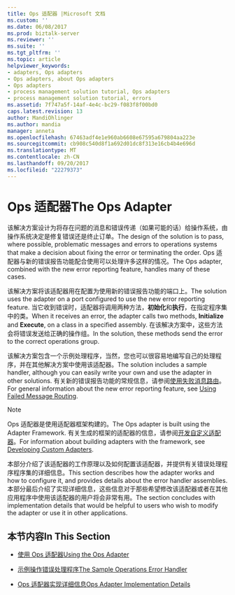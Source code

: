 ```yaml
---
title: Ops 适配器 |Microsoft 文档
ms.custom: ''
ms.date: 06/08/2017
ms.prod: biztalk-server
ms.reviewer: ''
ms.suite: ''
ms.tgt_pltfrm: ''
ms.topic: article
helpviewer_keywords:
- adapters, Ops adapters
- Ops adapters, about Ops adapters
- Ops adapters
- process management solution tutorial, Ops adapters
- process management solution tutorial, errors
ms.assetid: 7f747a5f-14af-4e4c-bc29-f083f8f00bd0
caps.latest.revision: 13
author: MandiOhlinger
ms.author: mandia
manager: anneta
ms.openlocfilehash: 67463adf4e1e960ab6608e67595a679804aa223e
ms.sourcegitcommit: cb908c540d8f1a692d01dc8f313e16cb4b4e696d
ms.translationtype: MT
ms.contentlocale: zh-CN
ms.lasthandoff: 09/20/2017
ms.locfileid: "22279373"
---
```

# <a name="the-ops-adapter"></a><span data-ttu-id="549de-102">Ops 适配器</span><span class="sxs-lookup"><span data-stu-id="549de-102">The Ops Adapter</span></span>
<span data-ttu-id="549de-103">该解决方案设计为将存在问题的消息和错误传递（如果可能的话）给操作系统，由操作系统决定是修复错误还是终止订单。</span><span class="sxs-lookup"><span data-stu-id="549de-103">The design of the solution is to pass, where possible, problematic messages and errors to operations systems that make a decision about fixing the error or terminating the order.</span></span> <span data-ttu-id="549de-104">Ops 适配器与新的错误报告功能配合使用可以处理许多这样的情况。</span><span class="sxs-lookup"><span data-stu-id="549de-104">The Ops adapter, combined with the new error reporting feature, handles many of these cases.</span></span>  
  
 <span data-ttu-id="549de-105">该解决方案将该适配器用在配置为使用新的错误报告功能的端口上。</span><span class="sxs-lookup"><span data-stu-id="549de-105">The solution uses the adapter on a port configured to use the new error reporting feature.</span></span> <span data-ttu-id="549de-106">当它收到错误时，适配器将调用两种方法，**初始化**和**执行**，在指定程序集中的类。</span><span class="sxs-lookup"><span data-stu-id="549de-106">When it receives an error, the adapter calls two methods, **Initialize** and **Execute**, on a class in a specified assembly.</span></span> <span data-ttu-id="549de-107">在该解决方案中，这些方法会将错误发送给正确的操作组。</span><span class="sxs-lookup"><span data-stu-id="549de-107">In the solution, these methods send the error to the correct operations group.</span></span>  
  
 <span data-ttu-id="549de-108">该解决方案包含一个示例处理程序，当然，您也可以很容易地编写自己的处理程序，并在其他解决方案中使用该适配器。</span><span class="sxs-lookup"><span data-stu-id="549de-108">The solution includes a sample handler, although you can easily write your own and use the adapter in other solutions.</span></span> <span data-ttu-id="549de-109">有关新的错误报告功能的常规信息，请参阅[使用失败消息路由](../core/using-failed-message-routing.md)。</span><span class="sxs-lookup"><span data-stu-id="549de-109">For general information about the new error reporting feature, see [Using Failed Message Routing](../core/using-failed-message-routing.md).</span></span>  
  
> [!NOTE]
>  <span data-ttu-id="549de-110">Ops 适配器是使用适配器框架构建的。</span><span class="sxs-lookup"><span data-stu-id="549de-110">The Ops adapter is built using the Adapter Framework.</span></span> <span data-ttu-id="549de-111">有关生成的框架的适配器的信息，请参阅[开发自定义适配器](../core/developing-custom-adapters.md)。</span><span class="sxs-lookup"><span data-stu-id="549de-111">For information about building adapters with the framework, see [Developing Custom Adapters](../core/developing-custom-adapters.md).</span></span>  
  
 <span data-ttu-id="549de-112">本部分介绍了该适配器的工作原理以及如何配置该适配器，并提供有关错误处理程序程序集的详细信息。</span><span class="sxs-lookup"><span data-stu-id="549de-112">This section describes how the adapter works and how to configure it, and provides details about the error handler assemblies.</span></span> <span data-ttu-id="549de-113">本部分最后介绍了实现详细信息，这些信息对于那些希望修改该适配器或者在其他应用程序中使用该适配器的用户将会非常有用。</span><span class="sxs-lookup"><span data-stu-id="549de-113">The section concludes with implementation details that would be helpful to users who wish to modify the adapter or use it in other applications.</span></span>  
  
## <a name="in-this-section"></a><span data-ttu-id="549de-114">本节内容</span><span class="sxs-lookup"><span data-stu-id="549de-114">In This Section</span></span>  
  
-   [<span data-ttu-id="549de-115">使用 Ops 适配器</span><span class="sxs-lookup"><span data-stu-id="549de-115">Using the Ops Adapter</span></span>](../core/using-the-ops-adapter.md)  
  
-   [<span data-ttu-id="549de-116">示例操作错误处理程序</span><span class="sxs-lookup"><span data-stu-id="549de-116">The Sample Operations Error Handler</span></span>](../core/the-sample-operations-error-handler.md)  
  
-   [<span data-ttu-id="549de-117">Ops 适配器实现详细信息</span><span class="sxs-lookup"><span data-stu-id="549de-117">Ops Adapter Implementation Details</span></span>](../core/ops-adapter-implementation-details.md)